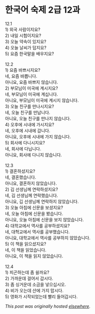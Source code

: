 # 한국어 숙제 2급 12과

<p>12.1<br>1) 외국 사람이지요?<br>2) 내일 시험이지요?<br>3) 오늘 약속이 있지요?<br>4) 오늘 날씨가 덥지요?<br>5) 요즘 한국말을 배우지요?<br><br>12.2<br>1) 요즘 바쁘시지요?<br>네, 요즘 바쁩니다.<br>아니요, 요즘 바쁘지 않습니다.<br>2) 부모님이 미국에 계시지요?<br>네, 부모님이 미국에 계십니다.<br>아니요, 부모님이 미국에 계시지 않습니다.<br>3) 오늘 친구를 만나시지요?<br>네, 오늘 친구를 만납니다.<br>아니요, 오늘 친구를 만나지 않습니다.<br>4) 오후에 시내에 가시지요?<br>네, 오후에 시내에 갑니다.<br>아니요, 오후에 시내에 가지 않습니다.<br>5) 회사에 다니시지요?<br>네, 회사에 다닙니다.<br>아니요, 회사에 다니지 않습니다.<br><br>12.3<br>1) 결혼하셨지요?<br>네, 결혼했습니다.<br>아니요, 결혼하지 않았습니다.<br>2) 김 선생님께 연락하셨지요?<br>네, 김 선생님께 연락했습니다.<br>아니요, 깁 선생님께 연락하지 않았습니다.<br>3) 오늘 아침에 신문을 보셨지요?<br>네, 오늘 아침에 신문을 봤습니다.<br>아니요, 오늘 아침에 신문을 보지 않았습니다.<br>4) 대학교에서 역사를 공부하셨지요?<br>네, 대헉교에서 역사를 공부했습니다.<br>아니요, 대학교에서 역사를 공부하지 않았습니다.<br>5) 이 책을 읽으셨지요?<br>네, 이 책을 읽었습니다.<br>아니요, 이 책을 읽지 않았습니다.<br><br>12.4<br>1) 피곤하는데 좀 쉴까요?<br>2) 가까운데 걸어서 갑시다.<br>3) 좀 싱거운데 소금을 넣으십시오.<br>4) 비가 오는데 산에 가지 맙시다.<br>5) 영화가 시작되었는데 빨리 들어갑시다.</p>


*This post was originally hosted [elsewhere](http://planspace.blogspot.com/2009/03/2-12.html).*
